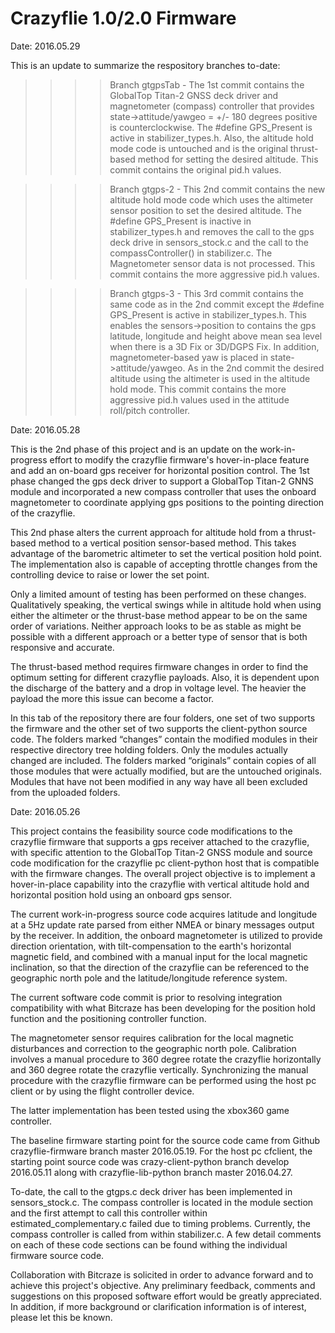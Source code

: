 # Crazyflie 1.0/2.0 Firmware

Date: 2016.05.29

This is an update to summarize the respository branches to-date:
    
>>>>Branch gtgpsTab - The 1st commit contains the GlobalTop Titan-2 GNSS deck driver and
magnetometer (compass) controller that provides state->attitude/yawgeo = +/- 180 degrees
positive is counterclockwise.  The #define GPS_Present is active in stabilizer_types.h.  Also,
the altitude hold mode code is untouched and is the original thrust-based method for setting
the desired altitude.  This commit contains the original pid.h values.

>>>>Branch gtgps-2 - This 2nd commit contains the new altitude hold mode code which
uses the altimeter sensor position to set the desired altitude.  The #define GPS_Present
is inactive in stabilizer_types.h and removes the call to the gps deck drive in sensors_stock.c
and the call to the compassController() in stabilizer.c.  The Magnetometer sensor data is not
processed.  This commit contains the more aggressive pid.h values.

>>>>Branch gtgps-3 - This 3rd commit contains the same code as in the 2nd commit except
the #define GPS_Present is active in stabilizer_types.h.  This enables the sensors->position to
contains the gps latitude, longitude and height above mean sea level when there is a 3D Fix
or 3D/DGPS Fix.  In addition, magnetometer-based yaw is placed in state->attitude/yawgeo.  As in
the 2nd commit the desired altitude using the altimeter is used in the altitude hold mode.  This
commit contains the more aggressive pid.h values used in the attitude roll/pitch controller.       


Date: 2016.05.28

This is the 2nd phase of this project and is an update on the work-in-progress effort to
modify the crazyflie firmware's hover-in-place feature and add an on-board gps receiver
for horizontal position control.  The 1st phase changed the gps deck driver to support
a GlobalTop Titan-2 GNNS module and incorporated a new compass controller that uses the
onboard magnetometer to coordinate applying gps positions to the pointing direction
of the crazyflie.

This 2nd phase alters the current approach for altitude hold from a thrust-based method
to a vertical position sensor-based method.  This takes advantage of the barometric
altimeter to set the vertical position hold point.  The implementation also is capable
of accepting throttle changes from the controlling device to raise or lower the set point.

Only a limited amount of testing has been performed on these changes.  Qualitatively speaking,
the vertical swings while in altitude hold when using either the altimeter or the thrust-base
method appear to be on the same order of variations.  Neither approach looks to be as stable
as might be possible with a different approach or a better type of sensor that is both
responsive and accurate.     

The thrust-based method requires firmware changes in order to find the optimum setting for
different crazyflie payloads.  Also, it is dependent upon the discharge of the battery and
a drop in voltage level.  The heavier the payload the more this issue can become a factor.

In this tab of the repository there are four folders, one set of two supports the firmware
and the other set of two supports the client-python source code. The folders marked “changes”
contain the modified modules in their respective directory tree holding folders. Only the
modules actually changed are included. The folders marked “originals” contain copies of
all those modules that were actually modified, but are the untouched originals. Modules
that have not been modified in any way have all been excluded from the uploaded folders.


Date: 2016.05.26

This project contains the feasibility source code modifications to the crazyflie firmware
that supports a gps receiver attached to the crazyflie, with specific attention to the
GlobalTop Titan-2 GNSS module and source code modification for the crazyflie pc client-python
host that is compatible with the firmware changes.  The overall project objective is to
implement a hover-in-place capability into the crazyflie with vertical altitude hold and
horizontal position hold using an onboard gps sensor.

The current work-in-progress source code acquires latitude and longitude at a 5Hz update
rate parsed from either NMEA or binary messages output by the receiver.  In addition, the
onboard magnetometer is utilized to provide direction orientation, with tilt-compensation
to the earth's horizontal magnetic field, and combined with a manual input for the local
magnetic inclination, so that the direction of the crazyflie can be referenced to the geographic
north pole and the latitude/longitude reference system.

The current software code commit is prior to resolving integration compatibility with what
Bitcraze has been developing for the position hold function and the positioning controller function.

The magnetometer sensor requires calibration for the local magnetic disturbances and correction
to the geographic north pole.  Calibration involves a manual procedure to 360 degree rotate the
crazyflie horizontally and 360 degree rotate the crazyflie vertically.  Synchronizing the manual
procedure with the crazyflie firmware can be performed using the host pc client or by using the
flight controller device.

The latter implementation has been tested using the xbox360 game controller.

The baseline firmware starting point for the source code came from Github crazyflie-firmware
branch master 2016.05.19.  For the host pc cfclient, the starting point source code was
crazy-client-python branch develop 2016.05.11 along with crazyflie-lib-python branch master 2016.04.27. 

To-date, the call to the gtgps.c deck driver has been implemented in sensors_stock.c.  The compass
controller is located in the module section and the first attempt to call this controller within
estimated_complementary.c failed due to timing problems.  Currently, the compass controller is
called from within stabilizer.c.  A few detail comments on each of these code sections can be found
withing the individual firmware source code. 

Collaboration with Bitcraze is solicited in order to advance forward and to achieve this project's
objective.  Any preliminary feedback, comments and suggestions on this proposed software effort would
be greatly appreciated.  In addition, if more background or clarification information is of interest,
please let this be known.

